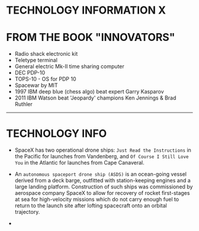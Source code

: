 # TECHNOLOGY INFORMATION X


# FROM THE BOOK "INNOVATORS"

- Radio shack electronic kit
- Teletype terminal
- General electric Mk-II time sharing computer
- DEC PDP-10
- TOPS-10 - OS for PDP 10
- Spacewar by MIT
- 1997 IBM deep blue (chess algo) beat expert Garry Kasparov
- 2011 IBM Watson beat 'Jeopardy' champions Ken Jennings & Brad Ruthler


-----------------

# TECHNOLOGY INFO 
- SpaceX has two operational drone ships: `Just Read the Instructions` in the Pacific for launches from Vandenberg, and `Of Course I Still Love You` in the Atlantic for launches from Cape Canaveral. 
- An `autonomous spaceport drone ship (ASDS)` is an ocean-going vessel derived from a deck barge, outfitted with station-keeping engines and a large landing platform. Construction of such ships was commissioned by aerospace company SpaceX to allow for recovery of rocket first-stages at sea for high-velocity missions which do not carry enough fuel to return to the launch site after lofting spacecraft onto an orbital trajectory.

- 